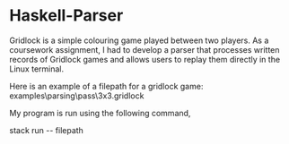 # Haskell-Parser
Gridlock is a simple colouring game played between two players. As a coursework assignment, I had to develop a parser that processes written records of Gridlock games and allows users to replay them directly in the Linux terminal.

Here is an example of a filepath for a gridlock game: examples\parsing\pass\3x3.gridlock

My program is run using the following command,

stack run -- filepath
 
